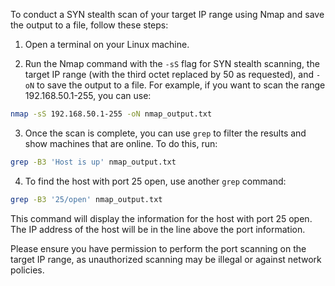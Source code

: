 To conduct a SYN stealth scan of your target IP range using Nmap and save the output to a file, follow these steps:

1. Open a terminal on your Linux machine.

2. Run the Nmap command with the `-sS` flag for SYN stealth scanning, the target IP range (with the third octet replaced by 50 as requested), and `-oN` to save the output to a file. For example, if you want to scan the range 192.168.50.1-255, you can use:

```bash
nmap -sS 192.168.50.1-255 -oN nmap_output.txt
```

3. Once the scan is complete, you can use `grep` to filter the results and show machines that are online. To do this, run:

```bash
grep -B3 'Host is up' nmap_output.txt
```

4. To find the host with port 25 open, use another `grep` command:

```bash
grep -B3 '25/open' nmap_output.txt
```

This command will display the information for the host with port 25 open. The IP address of the host will be in the line above the port information.

Please ensure you have permission to perform the port scanning on the target IP range, as unauthorized scanning may be illegal or against network policies.